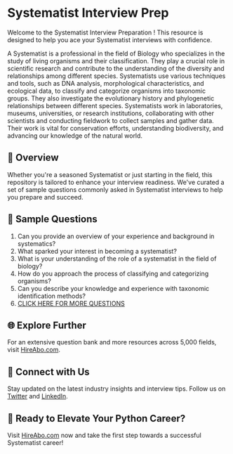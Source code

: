 # Systematist Interview Prep

Welcome to the Systematist Interview Preparation ! This resource is designed to help you ace your Systematist interviews with confidence.

A Systematist is a professional in the field of Biology who specializes in the study of living organisms and their classification. They play a crucial role in scientific research and contribute to the understanding of the diversity and relationships among different species. Systematists use various techniques and tools, such as DNA analysis, morphological characteristics, and ecological data, to classify and categorize organisms into taxonomic groups. They also investigate the evolutionary history and phylogenetic relationships between different species. Systematists work in laboratories, museums, universities, or research institutions, collaborating with other scientists and conducting fieldwork to collect samples and gather data. Their work is vital for conservation efforts, understanding biodiversity, and advancing our knowledge of the natural world.

## 🚀 Overview

Whether you're a seasoned Systematist or just starting in the field, this repository is tailored to enhance your interview readiness. We've curated a set of sample questions commonly asked in Systematist interviews to help you prepare and succeed.

## 📝 Sample Questions

1. Can you provide an overview of your experience and background in systematics?
2. What sparked your interest in becoming a systematist?
3. What is your understanding of the role of a systematist in the field of biology?
4. How do you approach the process of classifying and categorizing organisms?
5. Can you describe your knowledge and experience with taxonomic identification methods?
6. [CLICK HERE FOR MORE QUESTIONS](https://hireabo.com/job/5_1_40/Systematist)

## 🌐 Explore Further

For an extensive question bank and more resources across 5,000 fields, visit [HireAbo.com](https://www.hireabo.com).

## 📱 Connect with Us

Stay updated on the latest industry insights and interview tips. Follow us on [Twitter](https://twitter.com/hireabo) and [LinkedIn](https://www.linkedin.com/in/hire-abo-3609972a8/).

## 🚀 Ready to Elevate Your Python Career?

Visit [HireAbo.com](https://www.hireabo.com) now and take the first step towards a successful Systematist career!